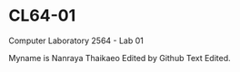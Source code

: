 # CL64-01
Computer Laboratory 2564 - Lab 01

Myname is Nanraya Thaikaeo
Edited by Github Text Edited.
